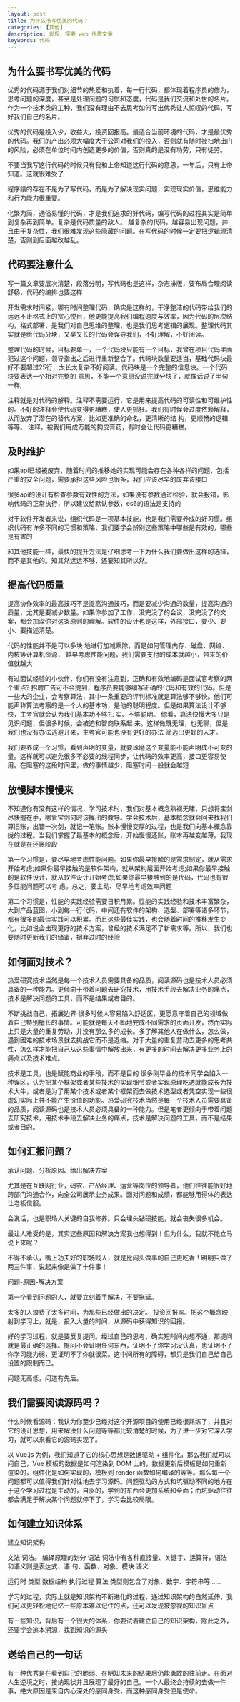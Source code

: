 ```yaml
---
layout: post
title: 为什么书写优美的代码？
categories: [其他]
description: 发现，探索 web 优质文章
keywords: 代码
---
```

## 为什么要书写优美的代码
优秀的代码源于我们对细节的热爱和执着，每一行代码，都体现着程序员的修为，思考问题的深度，甚至是处理问题的习惯和态度，代码是我们交流和处世的名片。作为一个技术类的工种，我们没有理由不去思考如何写出优秀让人惊叹的代码，写好我们自己的名片。

优秀的代码是投入少，收益大，投资回报高。最适合当前环境的代码，才是最优秀的代码。我们的产出必须大幅度大于公司对我们的投入，否则就有随时被扫地出门的风险，必须在单位时间内创造更多的价值，否则真的是没有功劳，只有徒劳。

不要当我写这行代码的时候只有我和上帝知道这行代码的意思，一年后，只有上帝知道。这就很难受了

程序猿的存在不是为了写代码，而是为了解决现实问题，实现现实价值，思维能力和行为能力很重要。

化繁为简，通俗易懂的代码，才是我们追求的好代码，编写代码的过程其实是简单到复杂再到简单。复杂是代码质量的敌人。 越复杂的代码，越容易出现问题，并且由于复杂性，我们很难发现这些隐藏的问题。在写代码的时候一定要把逻辑理清楚，否则到后面越改越乱。

## 代码要注意什么
写一篇文章要层次清楚，段落分明，写代码也是这样，杂志排版，要布局合理阅读舒畅，代码的编排也要这样

开发需求时间紧，哪有时间整理代码，确实是这样的，干净整洁的代码带给我们的远远不止格式上的赏心悦目，他更能提高我们编程速度与效率，因为代码的层次结构，格式部署，是我们对自己思维的整理，也是我们思考逻辑的展现。整理代码其实就是给代码分块，又臭又长的代码会误导我们，不好理解，不好阅读。

整理代码的时候，目标要单一，一个代码块只能有一个目标，我曾在项目代码里面犯过这个问题，领导指出之后进行重新整合了。代码块数量要适当，基础代码块最好不要超过25行，太长太复杂不好阅读。代码块是一个完整的信息块。一个代码块要表达一个相对完整的 意思，不能一个意思没说完就分块了，就像话说了半句一样;

注释就是对代码的解释。注释不需要运行，它是用来提高代码的可读性和可维护性的。不好的注释会使代码变得更糟糕，使人更抓狂。我们有时候会过度依赖解释，从而放弃了潜在的替代方案，比如更准确的命名，更清晰的结 构，更顺畅的逻辑等等。 注释，被我们用成万能的狗皮膏药，有时会让代码更糟糕。 

## 及时维护
如果api已经被废弃，随着时间的推移她的实现可能会存在各种各样的问题，包括严重的安全问题，需要承担这些风险也很多，我们应该尽早的废弃该接口

很多api的设计有检查参数有效性的方法，如果没有参数通过检验，就会报错，影响代码的正常执行，所以建议给默认参数，es6的语法是支持的

对于软件开发者来说，组织代码是一项基本技能，也是我们需要养成的好习惯。组织代码有许多不同的习惯和策略，我们要学会辨别这些策略中哪些是有效的，哪些是有害的

和其他技能一样，最快的提升方法是仔细思考一下为什么我们要做出这样的选择，而不是其他的。知其然远远不够，还要知其所以然。
## 提高代码质量
提高协作效率的最高技巧不是提高沟通技巧，而是要减少沟通的数量，提高沟通的质量，尤其是要减少数量。如果你参加了工作，没完没了的会议，没完没了的文案，都会加深你对这条原则的理解。软件的设计也是这样，外部接口，要少、要小、要描述清楚。

代码的性能并不是可以多块 地进行加减乘除，而是如何管理内存、磁盘、网络、内核等计算机资源，
越早考虑性能问题，我们需要支付的成本就越小，带来的价值就越大 

有过面试经验的小伙伴，你们有没有注意到，正确和有效地编码是面试官考察的两个重点? 招聘广告可不会提到，程序员要能够编写正确的代码和有效的代码。但是一些大的企业，会考察算法，其中一条重要的评判标准就是算法够不够快。他们可能声称算法考察的是一个人的基本功，是他的聪明程度。但是如果算法设计不够快，主考官就会认为我们基本功不够扎 实、不够聪明。 你看，算法快慢大多只是见识问题，但很多时候，会被迫和智商联系起 来。这样做既无理，也无聊，但是我们也没有办法逃避开来，主考官可能也没有更好的办法 筛选出更好的人才。

我们要养成一个习惯，看到声明的变量，就要琢磨这个变量能不能声明成不可变的量。这样就可以避免很多不必要的线程同步，让代码的效率更高，接口更容易使用。在阻塞的这段时间里，做的事情越少，阻塞时间一般就会越短

## 放慢脚本慢慢来
不知道你有没有这样的情况，学习技术时，我们对基本概念熟视无睹，只想将宝剑尽快握在手，哪管宝剑何时该挥出的教导。学会技术后，基本概念就会回来找我们算旧账，出错一次剑，就记一笔账。账本慢慢变厚的过程，也是我们向基本概念靠拢的过程。当我们掌握了最基本的概念后，开始慢慢还账，账本再越变越薄。我现在就是在还账阶段

第一个习惯是，要尽早地考虑性能问题。如果你最早接触的是需求制定，就从需求开始考虑;如果你最早接触的是软件架构，就从架构层面开始考虑;如果你最早接触的是软件设计，就从软件设计开始考虑;如果你最早接触到的是代码，代码也有很多性能问题可以考
虑。总之，要主动、尽早地考虑效率问题

第二个习惯是，性能的实践经验需要日积月累。性能的实践经验和技术丰富繁杂，大到产品蓝图，小到每一行代码，中间还有软件的架构、选型、部署等诸多环节，都有很多的最佳实践可以积累。而且这些最佳实践，也会随着时间的推移发生变化，比如说会出现更好的技术方案，曾经的技术满足不了新需求等。所以，我们也要随时更新我们的储备，摒弃过时的经验

## 如何面对技术？
热爱研究技术当然是每一个技术人员需要具备的品质，阅读源码也是技术人员必须具备的一种能力。更倾向于带着问题去研究技术，用技术手段去解决业务的痛点，技术是解决问题的工具，而不是结果或者目的。

不断挑战自己，拓展边界 很多时候人容易陷入舒适区，更愿意守着自己的领域做着自己特别擅长的事情。可能就是每天不断地完成不同需求的页面开发，然而实际上只是大量的重复劳动，并没有那么多的成长。多了解其他人在做什么，怎么做，遇到困难的技术场景就去挑战它而不是退缩。对于大量的重复劳动去更多的思考共性，怎么样才能把自己从这些事情中解放出来，有更多的时间去解决更多业务上的痛点以及技术难点。

技术是工具，也是赋能商业的手段，而不是目的 很多刚毕业的技术同学会陷入一种误区，认为把某个框架或者某些技术的实现细节或者实现原理吃透就能成长为技术大牛，或者是为了用某个技术或者某个框架而去做技术选型或者凭空实现一些很虚幻实际上并不能产生价值的功能。热爱研究技术当然是每一个技术人员需要具备的品质，阅读源码也是技术人员必须具备的一种能力。但是笔者更倾向于带着问题去研究技术，用技术手段去解决业务的痛点，技术是解决问题的工具，而不是结果或者目的。


## 如何汇报问题？
承认问题、分析原因、给出解决方案

尤其是在互联网行业，码农、产品经理、运营等岗位的领导者，他们往往能很好地跨部门沟通合作，向全公司展示业务成果。面对问题和成绩，都能够用得体的表达让老板信服。

会说话，也是职场人关键的自我修养。只会埋头钻研技能，就会丧失很多机会。

最让人难受的是，其实这些原因和解决方案我也想得到！但为什么，我就不能立马说上来呢？

不得不承认，嘴上功夫好的职场贱人，就是比闷头做事的自己更吃香！明明只做了两三件事，说起来像是做了十件事！

问题-原因-解决方案

第一个看到问题的人，就要立刻着手解决，不要拖延。

太多的人浪费了太多时间，为那些已经做出的决定。
投资回报率。把这个概念映射到学习上，就是，投入大量的时间，从源码中获得知识的回报。

好的学习过程，就是要反复提问。经过自己的思考，确实短时间内想不通，那提问就是最正确的选择。提问不会证明任何东西，证明不了你学习没认真，也证明不了你学习能力弱，更证明不了你就很菜。这中间所有的障碍，都只是我们自己给自己设置的限制而已。

问题无高低，问道有先后。

## 我们需要阅读源码吗？
什么时候看源码：我认为你至少已经对这个开源项目的使用已经很熟练了，并且对它的设计思想，用来解决什么问题等等都比较清楚的时候，为了进一步对它深入学习，就可以来看它的源码实现了。

以 Vue.js 为例，我们知道了它的核心思想是数据驱动 + 组件化，那么我们就可以问自己，Vue 模板的数据是如何渲染到 DOM 上的，数据更新后模板是如何重新渲染的，组件化是如何实现的，模板到 render 函数如何编译的等等。那么每一个问题都可以值得我们针对性地去学习源码。问题驱动的方式和坑驱动不同的地方在于这个学习过程是主动的，自驱的，学到的东西会更加系统和全面；而坑驱动往往都会满足于解决某个问题就停下了，学习会比较局限。

## 如何建立知识体系
建立知识架构

文法
	词法。      编译原理的划分
	语法
	词法中有各种直接量、关键字、运算符，语法和语义则是表达式、语	句、函数、对象、模块
语义

运行时
	类型           数据结构
	执行过程    算法
类型则包含了对象、数字、字符串等……

学习的过程，实际上就是知识架构不断进化的过程，通过知识架构的自然延伸，我们可以更轻松地记忆一些原本难以记住的点，还可以发现被忽视的知识盲点

有一些知识，背后有一个很大的体系，你要试着建立自己的知识架构，除此之外，还要学会追本溯源，找到知识的源头


## 送给自己的一句话

有一种优秀是在看到自己的脆弱、在明知未来的结果后仍能勇敢的往前走。在面对人生逆境之时，接纳现状并且展现了最好的自己。一个人最终会持续的去做一件事，绝大原因是来自内心深处的感同身受，而这种感同身受便是使命。
